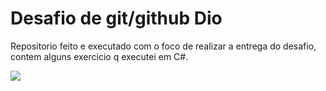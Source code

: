 # Desafio de git/github Dio
Repositorio feito e executado com o foco de realizar a entrega do desafio, contem alguns exercicio q executei em C#.

<img src="https://hermes.digitalinnovation.one/assets/diome/logo.svg" />
